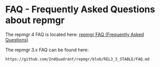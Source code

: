 FAQ - Frequently Asked Questions about repmgr
=============================================

The repmgr 4 FAQ is located here: [repmgr FAQ (Frequently Asked Questions)](https://repmgr.org/docs/4.0/appendix-faq.html "repmgr FAQ")

The repmgr 3.x FAQ can be found here:

    https://github.com/2ndQuadrant/repmgr/blob/REL3_3_STABLE/FAQ.md
